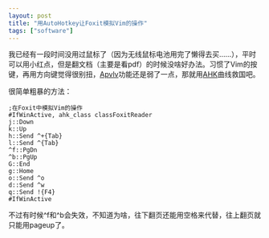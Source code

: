 ```yaml
---
layout: post
title: "用AutoHotkey让Foxit模拟Vim的操作"
tags: ["software"]
---
```


我已经有一段时间没用过鼠标了（因为无线鼠标电池用完了懒得去买……），平时可以用小红点，但是翻文档（主要是看pdf）的时候没啥好办法。习惯了Vim的按键，再用方向键觉得很别扭，[Apvlv](http://naihe2010.github.com/apvlv/)功能还是弱了一点，那就用[AHK](http://www.autohotkey.com/)曲线救国吧。

很简单粗暴的方法：

    ;在Foxit中模拟Vim的操作
    #IfWinActive, ahk_class classFoxitReader
    j::Down
    k::Up
    h::Send ^+{Tab}
    l::Send ^{Tab}
    ^f::PgDn
    ^b::PgUp
    G::End
    g::Home
    o::Send ^o
    d::Send ^w
    q::Send !{F4}
    #IfWinActive

不过有时候^f和^b会失效，不知道为啥，往下翻页还能用空格来代替，往上翻页就只能用pageup了。
